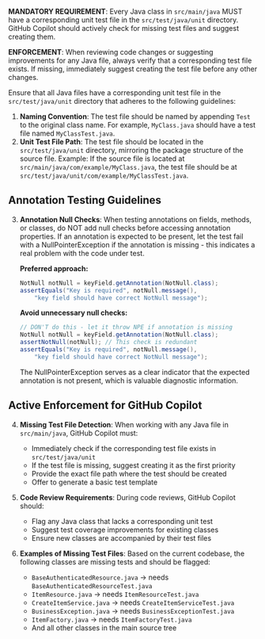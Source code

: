**MANDATORY REQUIREMENT**: Every Java class in `src/main/java` MUST have a corresponding unit test file in the `src/test/java/unit` directory. GitHub Copilot should actively check for missing test files and suggest creating them.

**ENFORCEMENT**: When reviewing code changes or suggesting improvements for any Java file, always verify that a corresponding test file exists. If missing, immediately suggest creating the test file before any other changes.

Ensure that all Java files have a corresponding unit test file in the `src/test/java/unit` directory that adheres to the following guidelines:

1. **Naming Convention**: The test file should be named by appending `Test` to the original class name. For example, `MyClass.java` should have a test file named `MyClassTest.java`.
2. **Unit Test File Path**: The test file should be located in the `src/test/java/unit` directory, mirroring the package structure of the source file.
Example: If the source file is located at `src/main/java/com/example/MyClass.java`, the test file should be at `src/test/java/unit/com/example/MyClassTest.java`.

## Annotation Testing Guidelines

3. **Annotation Null Checks**: When testing annotations on fields, methods, or classes, do NOT add null checks before accessing annotation properties. If an annotation is expected to be present, let the test fail with a NullPointerException if the annotation is missing - this indicates a real problem with the code under test.

   **Preferred approach:**
   ```java
   NotNull notNull = keyField.getAnnotation(NotNull.class);
   assertEquals("Key is required", notNull.message(), 
       "key field should have correct NotNull message");
   ```

   **Avoid unnecessary null checks:**
   ```java
   // DON'T do this - let it throw NPE if annotation is missing
   NotNull notNull = keyField.getAnnotation(NotNull.class);
   assertNotNull(notNull); // This check is redundant
   assertEquals("Key is required", notNull.message(), 
       "key field should have correct NotNull message");
   ```

   The NullPointerException serves as a clear indicator that the expected annotation is not present, which is valuable diagnostic information.

## Active Enforcement for GitHub Copilot

4. **Missing Test File Detection**: When working with any Java file in `src/main/java`, GitHub Copilot must:
   - Immediately check if the corresponding test file exists in `src/test/java/unit`
   - If the test file is missing, suggest creating it as the first priority
   - Provide the exact file path where the test should be created
   - Offer to generate a basic test template

5. **Code Review Requirements**: During code reviews, GitHub Copilot should:
   - Flag any Java class that lacks a corresponding unit test
   - Suggest test coverage improvements for existing classes
   - Ensure new classes are accompanied by their test files

6. **Examples of Missing Test Files**: Based on the current codebase, the following classes are missing tests and should be flagged:
   - `BaseAuthenticatedResource.java` → needs `BaseAuthenticatedResourceTest.java`
   - `ItemResource.java` → needs `ItemResourceTest.java`
   - `CreateItemService.java` → needs `CreateItemServiceTest.java`
   - `BusinessException.java` → needs `BusinessExceptionTest.java`
   - `ItemFactory.java` → needs `ItemFactoryTest.java`
   - And all other classes in the main source tree